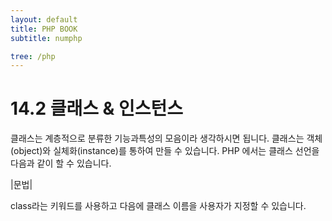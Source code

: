 ```yaml
---
layout: default
title: PHP BOOK
subtitle: numphp

tree: /php
---
```


# 14.2 클래스 & 인스턴스
클래스는 계층적으로 분류한 기능과특성의 모음이라 생각하시면 됩니다. 클래스는 객체(object)와 실체화(instance)를 통하여 만들 수 있습니다.
PHP 에서는 클래스 선언을 다음과 같이 할 수 있습니다.

|문법|

class라는 키워드를 사용하고 다음에 클래스 이름을 사용자가 지정할 수 있습니다. 